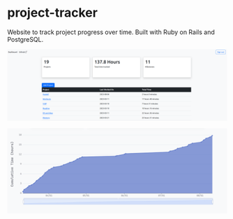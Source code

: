 # project-tracker

Website to track project progress over time. Built with Ruby on Rails and PostgreSQL.

![Dashboard](docs/dashboard.png)

![Time graph](docs/graph.png)
